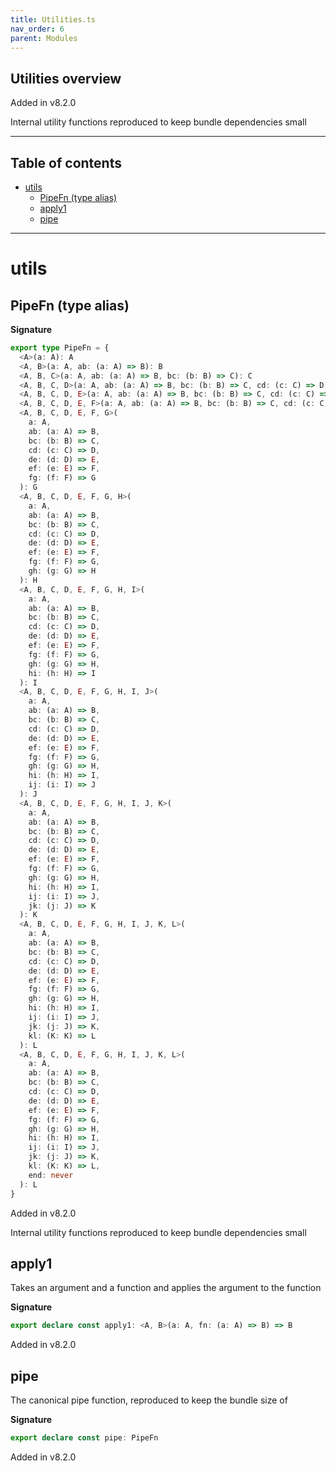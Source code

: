 ```yaml
---
title: Utilities.ts
nav_order: 6
parent: Modules
---
```


## Utilities overview

Added in v8.2.0

Internal utility functions reproduced to keep bundle dependencies small

---

<h2 class="text-delta">Table of contents</h2>

- [utils](#utils)
  - [PipeFn (type alias)](#pipefn-type-alias)
  - [apply1](#apply1)
  - [pipe](#pipe)

---

# utils

## PipeFn (type alias)

**Signature**

```ts
export type PipeFn = {
  <A>(a: A): A
  <A, B>(a: A, ab: (a: A) => B): B
  <A, B, C>(a: A, ab: (a: A) => B, bc: (b: B) => C): C
  <A, B, C, D>(a: A, ab: (a: A) => B, bc: (b: B) => C, cd: (c: C) => D): D
  <A, B, C, D, E>(a: A, ab: (a: A) => B, bc: (b: B) => C, cd: (c: C) => D, de: (d: D) => E): E
  <A, B, C, D, E, F>(a: A, ab: (a: A) => B, bc: (b: B) => C, cd: (c: C) => D, de: (d: D) => E, ef: (e: E) => F): F
  <A, B, C, D, E, F, G>(
    a: A,
    ab: (a: A) => B,
    bc: (b: B) => C,
    cd: (c: C) => D,
    de: (d: D) => E,
    ef: (e: E) => F,
    fg: (f: F) => G
  ): G
  <A, B, C, D, E, F, G, H>(
    a: A,
    ab: (a: A) => B,
    bc: (b: B) => C,
    cd: (c: C) => D,
    de: (d: D) => E,
    ef: (e: E) => F,
    fg: (f: F) => G,
    gh: (g: G) => H
  ): H
  <A, B, C, D, E, F, G, H, I>(
    a: A,
    ab: (a: A) => B,
    bc: (b: B) => C,
    cd: (c: C) => D,
    de: (d: D) => E,
    ef: (e: E) => F,
    fg: (f: F) => G,
    gh: (g: G) => H,
    hi: (h: H) => I
  ): I
  <A, B, C, D, E, F, G, H, I, J>(
    a: A,
    ab: (a: A) => B,
    bc: (b: B) => C,
    cd: (c: C) => D,
    de: (d: D) => E,
    ef: (e: E) => F,
    fg: (f: F) => G,
    gh: (g: G) => H,
    hi: (h: H) => I,
    ij: (i: I) => J
  ): J
  <A, B, C, D, E, F, G, H, I, J, K>(
    a: A,
    ab: (a: A) => B,
    bc: (b: B) => C,
    cd: (c: C) => D,
    de: (d: D) => E,
    ef: (e: E) => F,
    fg: (f: F) => G,
    gh: (g: G) => H,
    hi: (h: H) => I,
    ij: (i: I) => J,
    jk: (j: J) => K
  ): K
  <A, B, C, D, E, F, G, H, I, J, K, L>(
    a: A,
    ab: (a: A) => B,
    bc: (b: B) => C,
    cd: (c: C) => D,
    de: (d: D) => E,
    ef: (e: E) => F,
    fg: (f: F) => G,
    gh: (g: G) => H,
    hi: (h: H) => I,
    ij: (i: I) => J,
    jk: (j: J) => K,
    kl: (K: K) => L
  ): L
  <A, B, C, D, E, F, G, H, I, J, K, L>(
    a: A,
    ab: (a: A) => B,
    bc: (b: B) => C,
    cd: (c: C) => D,
    de: (d: D) => E,
    ef: (e: E) => F,
    fg: (f: F) => G,
    gh: (g: G) => H,
    hi: (h: H) => I,
    ij: (i: I) => J,
    jk: (j: J) => K,
    kl: (K: K) => L,
    end: never
  ): L
}
```

Added in v8.2.0

Internal utility functions reproduced to keep bundle dependencies small

## apply1

Takes an argument and a function and applies the argument to the function

**Signature**

```ts
export declare const apply1: <A, B>(a: A, fn: (a: A) => B) => B
```

Added in v8.2.0

## pipe

The canonical pipe function, reproduced to keep the bundle size of

**Signature**

```ts
export declare const pipe: PipeFn
```

Added in v8.2.0
